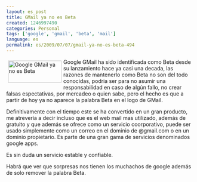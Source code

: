 ```yaml
---
layout: es_post
title: GMail ya no es Beta
created: 1246997490
categories: Personal
tags: ['google', 'gmail', 'beta', 'mail']
language: es
permalink: es/2009/07/07/gmail-ya-no-es-beta-494
---
```

<p><img width="143" vspace="5" hspace="5" height="59" border="0" align="left" alt="Google GMail ya no es Beta" src="http://mail.google.com/mail/images/2/5/logo1.png" />Google GMail ha sido identificada como Beta desde su lanzamiento hace ya casi una decada, las razones de mantenerlo como Beta no son del todo conocidas, podria ser para no asumir una responsabilidad en caso de alg&uacute;n fallo, no crear falsas espectativas, por mercadeo o quien sabe, pero el hecho es que a partir de hoy ya no aparece la palabra Beta en el logo de GMail.</p>

<p>Definitivamente con el tiempo este se ha convertido en un gran producto, me atrever&iacute;a a decir incluso que es el web mail mas utilizado, adem&aacute;s de gratuito y que adem&aacute;s se ofrece como un servicio coorporativo, puede ser usado simplemente como un correo en el dominio de @gmail.com o en un dominio propietario. Es parte de una gran gama de servicios denominados google apps.</p>
<p>Es sin duda un servicio estable y confiable.</p>
<p>Habr&aacute; que ver que sorpresas nos tienen los muchachos de google adem&aacute;s de solo remover la palabra Beta.</p>
